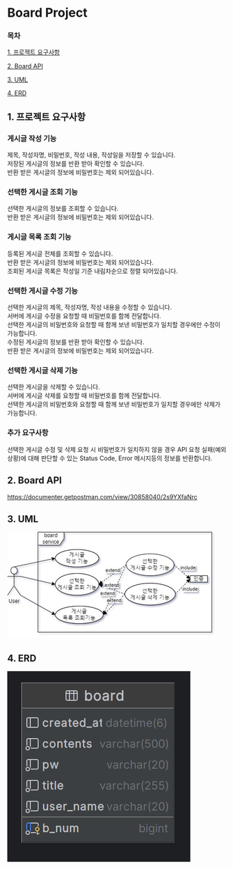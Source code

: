 # Board Project

### 목차

[1. 프로젝트 요구사항](#1-프로젝트-요구사항)

[2. Board API](#2-board-api)

[3. UML](#3-uml)

[4. ERD](#4-erd)



## 1. 프로젝트 요구사항

### 게시글 작성 기능
제목, 작성자명, 비밀번호, 작성 내용, 작성일을 저장할 수 있습니다.<br/>
저장된 게시글의 정보를 반환 받아 확인할 수 있습니다.<br/>
반환 받은 게시글의 정보에 비밀번호는 제외 되어있습니다.


### 선택한 게시글 조회 기능
선택한 게시글의 정보를 조회할 수 있습니다.<br/>
반환 받은 게시글의 정보에 비밀번호는 제외 되어있습니다.<br/>

### 게시글 목록 조회 기능
등록된 게시글 전체를 조회할 수 있습니다.<br/>
반환 받은 게시글의 정보에 비밀번호는 제외 되어있습니다.<br/>
조회된 게시글 목록은 작성일 기준 내림차순으로 정렬 되어있습니다.

### 선택한 게시글 수정 기능
선택한 게시글의 제목, 작성자명, 작성 내용을 수정할 수 있습니다.<br/>
서버에 게시글 수정을 요청할 때 비밀번호를 함께 전달합니다.<br/>
선택한 게시글의 비밀번호와 요청할 때 함께 보낸 비밀번호가 일치할 경우에만 수정이 가능합니다.<br/>
수정된 게시글의 정보를 반환 받아 확인할 수 있습니다.<br/>
반환 받은 게시글의 정보에 비밀번호는 제외 되어있습니다.

### 선택한 게시글 삭제 기능
선택한 게시글을 삭제할 수 있습니다.<br/>
서버에 게시글 삭제를 요청할 때 비밀번호를 함께 전달합니다.<br/>
선택한 게시글의 비밀번호와 요청할 때 함께 보낸 비밀번호가 일치할 경우에만 삭제가 가능합니다.

### 추가 요구사항
선택한 게시글 수정 및 삭제 요청 시 비밀번호가 일치하지 않을 경우 API 요청 실패(예외상황)에 대해 판단할 수 있는 Status Code, Error 메시지등의 정보를 반환합니다.

## 2. Board API
https://documenter.getpostman.com/view/30858040/2s9YXfaNrc
## 3. UML
![UML.jpg](img%2FUML.jpg)

## 4. ERD
![ERD.png](img%2FERD.png)